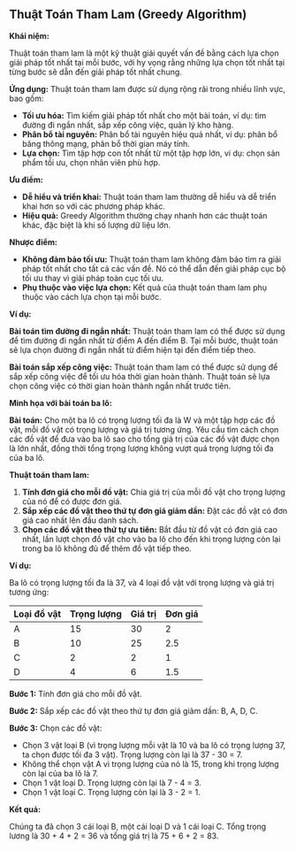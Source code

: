 ## Thuật Toán Tham Lam (Greedy Algorithm)

**Khái niệm:**

Thuật toán tham lam là một kỹ thuật giải quyết vấn đề bằng cách lựa chọn giải pháp tốt nhất tại mỗi bước, với hy vọng rằng những lựa chọn tốt nhất tại từng bước sẽ dẫn đến giải pháp tốt nhất chung.

**Ứng dụng:** Thuật toán tham lam được sử dụng rộng rãi trong nhiều lĩnh vực, bao gồm:

- **Tối ưu hóa:** Tìm kiếm giải pháp tốt nhất cho một bài toán, ví dụ: tìm đường đi ngắn nhất, sắp xếp công việc, quản lý kho hàng.
- **Phân bổ tài nguyên:** Phân bổ tài nguyên hiệu quả nhất, ví dụ: phân bổ băng thông mạng, phân bổ thời gian máy tính.
- **Lựa chọn:** Tìm tập hợp con tốt nhất từ một tập hợp lớn, ví dụ: chọn sản phẩm tối ưu, chọn nhân viên phù hợp.

**Ưu điểm:**

- **Dễ hiểu và triển khai:** Thuật toán tham lam thường dễ hiểu và dễ triển khai hơn so với các phương pháp khác.
- **Hiệu quả:** Greedy Algorithm thường chạy nhanh hơn các thuật toán khác, đặc biệt là khi số lượng dữ liệu lớn.

**Nhược điểm:**

- **Không đảm bảo tối ưu:** Thuật toán tham lam không đảm bảo tìm ra giải pháp tốt nhất cho tất cả các vấn đề. Nó có thể dẫn đến giải pháp cục bộ tối ưu thay vì giải pháp toàn cục tối ưu.
- **Phụ thuộc vào việc lựa chọn:** Kết quả của thuật toán tham lam phụ thuộc vào cách lựa chọn tại mỗi bước.

**Ví dụ:**

**Bài toán tìm đường đi ngắn nhất:** Thuật toán tham lam có thể được sử dụng để tìm đường đi ngắn nhất từ điểm A đến điểm B. Tại mỗi bước, thuật toán sẽ lựa chọn đường đi ngắn nhất từ điểm hiện tại đến điểm tiếp theo.

**Bài toán sắp xếp công việc:** Thuật toán tham lam có thể được sử dụng để sắp xếp công việc để tối ưu hóa thời gian hoàn thành. Thuật toán sẽ lựa chọn công việc có thời gian hoàn thành ngắn nhất trước tiên.

**Minh họa với bài toán ba lô:**

**Bài toán:** Cho một ba lô có trọng lượng tối đa là W và một tập hợp các đồ vật, mỗi đồ vật có trọng lượng và giá trị tương ứng. Yêu cầu tìm cách chọn các đồ vật để đưa vào ba lô sao cho tổng giá trị của các đồ vật được chọn là lớn nhất, đồng thời tổng trọng lượng không vượt quá trọng lượng tối đa của ba lô.

**Thuật toán tham lam:**

1. **Tính đơn giá cho mỗi đồ vật:** Chia giá trị của mỗi đồ vật cho trọng lượng của nó để có được đơn giá.
2. **Sắp xếp các đồ vật theo thứ tự đơn giá giảm dần:** Đặt các đồ vật có đơn giá cao nhất lên đầu danh sách.
3. **Chọn các đồ vật theo thứ tự ưu tiên:** Bắt đầu từ đồ vật có đơn giá cao nhất, lần lượt chọn đồ vật cho vào ba lô cho đến khi trọng lượng còn lại trong ba lô không đủ để thêm đồ vật tiếp theo.

**Ví dụ:**

Ba lô có trọng lượng tối đa là 37, và 4 loại đồ vật với trọng lượng và giá trị tương ứng:

| Loại đồ vật | Trọng lượng | Giá trị | Đơn giá |
| ----------- | ----------- | ------- | ------- |
| A           | 15          | 30      | 2       |
| B           | 10          | 25      | 2.5     |
| C           | 2           | 2       | 1       |
| D           | 4           | 6       | 1.5     |

**Bước 1:** Tính đơn giá cho mỗi đồ vật.

**Bước 2:** Sắp xếp các đồ vật theo thứ tự đơn giá giảm dần: B, A, D, C.

**Bước 3:** Chọn các đồ vật:

- Chọn 3 vật loại B (vì trọng lượng mỗi vật là 10 và ba lô có trọng lượng 37, ta chọn được tối đa 3 vật). Trọng lượng còn lại là 37 - 30 = 7.
- Không thể chọn vật A vì trọng lượng của nó là 15, trong khi trọng lượng còn lại của ba lô là 7.
- Chọn 1 vật loại D. Trọng lượng còn lại là 7 - 4 = 3.
- Chọn 1 vật loại C. Trọng lượng còn lại là 3 - 2 = 1.

**Kết quả:**

Chúng ta đã chọn 3 cái loại B, một cái loại D và 1 cái loại C. Tổng trọng lương là 30 + 4 + 2 = 36 và tổng giá trị là 75 + 6 + 2 = 83.
